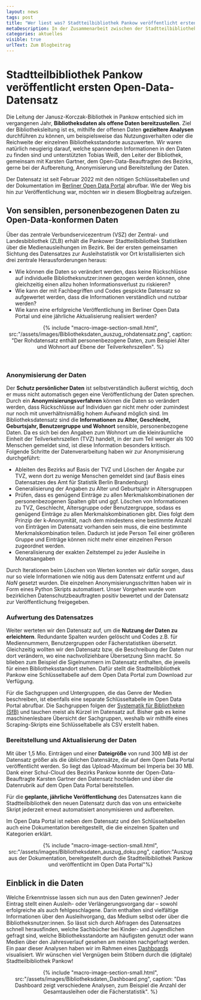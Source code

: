 ```yaml
---
layout: news
tags: post
title: "Wer liest was? Stadtteilbibliothek Pankow veröffentlicht ersten offenen Datensatz zu Bibliotheksdaten in Berlin"
metaDescription: In der Zusammenarbeit zwischen der Stadtteilbibliothek Pankow und ODIS konnte ein interessanter Datensatz auf dem Open Data Portal veröffentlicht werden, der Informationen zu allen über 1,5 Millionen getätigten Ausleihen und Verlängerungen in Pankower Bibliotheken im Jahr 2022 beinhaltet. Wir verraten, welche Herausforderungen wir vor der Veröffentlichung meisterten und geben einen kurzen Einblick in den Datenschatz.
categories: aktuelles
visible: true
urlText: Zum Blogbeitrag
---
```

# Stadtteilbibliothek Pankow veröffentlicht ersten Open-Data-Datensatz 
Die Leitung der Janusz-Korczak-Bibliothek in Pankow entschied sich im vergangenen Jahr, **Bibliotheksdaten als offene Daten bereitzustellen**. Ziel der Bibliotheksleitung ist es, mithilfe der offenen Daten **gezieltere Analysen** durchführen zu können, um beispielsweise das Nutzungsverhalten oder die Reichweite der einzelnen Bibliotheksstandorte auszuwerten. Wir waren natürlich neugierig darauf, welche spannenden Informationen in den Daten zu finden sind und unterstützten Tobias Weiß, den Leiter der Bibliothek, gemeinsam mit Karsten Gartner, dem Open-Data-Beauftragten des Bezirks, gerne bei der Aufbereitung, Anonymisierung und Bereitstellung der Daten.

Der Datensatz ist seit Februar 2022 mit den nötigen Schlüsseltabellen und der Dokumentation im [Berliner Open Data Portal](https://daten.berlin.de/datensaetze/ausleihen-öffentlichen-bibliotheken-pankow-2022) abrufbar. Wie der Weg bis hin zur Veröffentlichung war, möchten wir in diesem Blogbeitrag aufzeigen.


## Von sensiblen, personenbezogenen Daten zu Open-Data-konformen Daten
Über das zentrale Verbundservicezentrum (VSZ) der Zentral- und Landesbibliothek (ZLB) erhält die Pankower Stadtteilbibliothek Statistiken über die Medienausleihungen im Bezirk. Bei der ersten gemeinsamen Sichtung des Datensatzes zur Ausleihstatistik vor Ort kristallisierten sich drei zentrale Herausforderungen heraus:
- Wie können die Daten so verändert werden, dass keine Rückschlüsse auf individuelle Bibliotheksnutzer:innen gezogen werden können, ohne gleichzeitig einen allzu hohen Informationsverlust zu riskieren?
- Wie kann der mit Fachbegriffen und Codes gespickte Datensatz so aufgewertet werden, dass die Informationen verständlich und nutzbar werden?
- Wie kann eine erfolgreiche Veröffentlichung im Berliner Open Data Portal und eine jährliche Aktualisierung realisiert werden?

<center>
{% include "macro-image-section-small.html", src:"/assets/images/Bibliotheksdaten_auszug_rohdatensatz.png", caption: "Der Rohdatensatz enthält personenbezogene Daten, zum Beispiel Alter und Wohnort auf Ebene der Teilverkehrszellen". %}
</center>
<br>
<br>

### Anonymisierung der Daten

Der **Schutz persönlicher Daten** ist selbstverständlich äußerst wichtig, doch er muss nicht automatisch gegen eine Veröffentlichung der Daten sprechen. Durch ein **Anonymisierungsverfahren** können die Daten so verändert werden, dass Rückschlüsse auf Individuen gar nicht mehr oder zumindest nur noch mit unverhältnismäßig hohem Aufwand möglich sind.
Im Bibliotheksdatensatz sind die **Informationen zu Alter, Geschlecht, Geburtsjahr, Benutzergruppe und Wohnort** sensible, personenbezogene Daten. Da es sich bei den Angaben zum Wohnort um die kleinräumliche Einheit der Teilverkehrszellen (TVZ) handelt, in der zum Teil weniger als 100 Menschen gemeldet sind, ist diese Information besonders kritisch.
Folgende Schritte der Datenverarbeitung haben wir zur Anonymisierung durchgeführt:
- Ableiten des Bezirks auf Basis der TVZ und Löschen der Angabe zur TVZ, wenn dort zu wenige Menschen gemeldet sind (auf Basis eines Datensatzes des Amt für Statistik Berlin Brandenburg) 
- Generalisierung der Angaben zu Alter und Geburtsjahr in Altersgruppen
- Prüfen, dass es genügend Einträge zu allen Merkmalskombinationen der personenbezogenen Spalten gibt und ggf. Löschen von Informationen zu TVZ, Geschlecht, Altersgruppe oder Benutzergruppe, sodass es genügend Einträge zu allen Merkmalskombinationen gibt. Dies folgt dem Prinzip der k-Anonymität, nach dem mindestens eine bestimmte Anzahl von Einträgen im Datensatz vorhanden sein muss, die eine bestimmte Merkmalskombination teilen. Dadurch ist jede Person Teil einer größeren Gruppe und Einträge können nicht mehr einer einzelnen Person zugeordnet werden.
- Generalisierung der exakten Zeitstempel zu jeder Ausleihe in Monatsangaben

Durch Iterationen beim Löschen von Werten konnten wir dafür sorgen, dass nur so viele Informationen wie nötig aus dem Datensatz entfernt und auf *NaN* gesetzt wurden. Die einzelnen Anonymisierungsschritten haben wir in Form eines Python Skripts automatisert. Unser Vorgehen wurde vom bezirklichen Datenschutzbeauftragten positiv bewertet und der Datensatz zur Veröffentlichung freigegeben.

### Aufwertung des Datensatzes

Weiter werteten wir den Datensatz auf, um die **Nutzung der Daten zu erleichtern**. Redundante Spalten wurden gelöscht und Codes z.B. für Mediennummern, Benutzergruppen oder Fächerstatistiken übersetzt. Gleichzeitig wollten wir den Datensatz bzw. die Beschreibung der Daten nur dort verändern, wo eine nachvollziehbare Übersetzung Sinn macht. So blieben zum Beispiel die Sigelnummern im Datensatz enthalten, die jeweils für einen Bibliotheksstandort stehen. Dafür stellt die Stadtteilbibliothek Pankow eine Schlüsseltabelle auf dem Open Data Portal zum Download zur Verfügung.

Für die Sachgruppen und Untergruppen, die das Genre der Medien beschreiben, ist ebenfalls eine separate Schlüsseltabelle im Open Data Portal abrufbar. Die Sachgruppen folgen der [Systematik für Bibliotheken (SfB)](https://www.sfb-online.de/wiki/index.php?title=Sachgruppen%C3%BCbersicht) und tauchen meist als Kürzel im Datensatz auf. Bisher gab es keine maschinenlesbare Übersicht der Sachgruppen, weshalb wir mithilfe eines Scraping-Skripts eine Schlüsseltabelle als CSV erstellt haben.

### Bereitstellung und Aktualisierung der Daten

Mit über 1,5 Mio. Einträgen und einer **Dateigröße** von rund 300 MB ist der Datensatz größer als die üblichen Datensätze, die auf dem Open Data Portal veröffentlicht werden. So liegt das Upload-Maximum bei Imperia bei 30 MB. Dank einer Schul-Cloud des Bezirks Pankow konnte der Open-Data-Beauftragte Karsten Gartner den Datensatz hochladen und über die Datenrubrik auf dem Open Data Portal bereitstellen.

Für die **geplante, jährliche Veröffentlichung** des Datensatzes kann die Stadtteilbibliothek den neuen Datensatz durch das von uns entwickelte Skript jederzeit erneut automatisiert anonymisieren und aufbereiten.

Im Open Data Portal ist neben dem Datensatz und den Schlüsseltabellen auch eine Dokumentation bereitgestellt, die die einzelnen Spalten und Kategorien erklärt.

<center>
{% include "macro-image-section-small.html", src:"/assets/images/Bibliotheksdaten_auszug_doku.png", caption:"Auszug aus der Dokumentation, bereitgestellt durch die Stadtteilbibliothek Pankow und veröffentlicht im Open Data Portal"%}
</center>

## Einblick in die Daten
Welche Erkenntnisse lassen sich nun aus den Daten gewinnen? Jeder Eintrag stellt einen Ausleih- oder Verlängerungsvorgang dar – sowohl erfolgreiche als auch fehlgeschlagene. Darin enthalten sind vielfältige Informationen über den Ausleihvorgang, das Medium selbst oder über die Bibliotheksnutzer:innen. So lässt sich durch Abfragen des Datensatzes schnell herausfinden, welche Sachbücher bei Kinder- und Jugendlichen gefragt sind, welche Bibliotheksstandorte am häufigsten genutzt oder wann Medien über den Jahresverlauf gesehen am meisten nachgefragt werden. Ein paar dieser Analysen haben wir im Rahmen eines [Dashboards](../../projekte/bibliotheksdaten) visualisiert. Wir wünschen viel Vergnügen beim Stöbern durch die (digitale) Stadtteilbibliothek Pankow!

<center>
{% include "macro-image-section-small.html", src:"/assets/images/Bibliotheksdaten_Dashboard.png", caption: "Das Dashboard zeigt verschiedene Analysen, zum Beispiel die Anzahl der Gesamtausleihen oder die Fächerstatistik". %}
</center>


